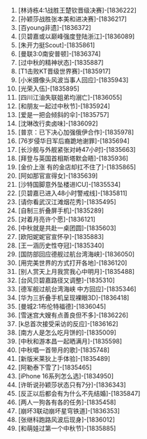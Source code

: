 
1. [林诗栋4:1战胜王楚钦晋级决赛]-[1836222]
1. [孙颖莎战胜张本美和进决赛]-[1836217]
1. [百young非遗]-[1836372]
1. [贝碧嘉或以巅峰强度登陆浙江]-[1836089]
1. [朱开力挺Scout]-[1835861]
1. [曼联3:0南安普顿]-[1836374]
1. [过中秋的精神状态]-[1835887]
1. [T1击败KT晋级世界赛]-[1835917]
1. [小米摄像头风波当事人回应]-[1835943]
1. [光荣入伍]-[1835895]
1. [四川江油失联姐弟均溺亡]-[1836055]
1. [和朋友一起过中秋节]-[1835924]
1. [爱是一把会倾斜的伞]-[1835757]
1. [沈琳改行卖卤味]-[1836092]
1. [普京：已下决心加强俄伊合作]-[1835978]
1. [76岁侵华日军后裔跪地谢罪]-[1835694]
1. [长沙舰与外舰紧张对峙47小时]-[1835663]
1. [拜登与英国首相斯塔默会晤]-[1835936]
1. [金价上涨 有的金店却扛不住了]-[1835865]
1. [阿如那官宣得女]-[1835639]
1. [沙特国脚意外坠楼进ICU]-[1835534]
1. [贝碧嘉已进入48小时警戒线]-[1835811]
1. [请你看武汉江滩烟花秀]-[1835495]
1. [自制三折叠屏手机]-[1835289]
1. [对着月亮许个愿]-[1836121]
1. [中秋就是共赴一桌团圆]-[1835603]
1. [欧阳妮妮官宣怀孕]-[1835883]
1. [王一涵历史性夺冠]-[1835340]
1. [国防部回应德舰过航台湾海峡]-[1836050]
1. [用完美世界的方式打开各地]-[1836120]
1. [别人赏天上月我赏我心中明月]-[1835488]
1. [台风贝碧嘉路径又调整]-[1835310]
1. [德军舰过航台湾海峡 中方回应]-[1835346]
1. [华为三折叠手机呈现裸眼3D]-[1836418]
1. [曼城2:1布伦特福德]-[1836045]
1. [雪迷宫大嫂有点善良但不多]-[1836226]
1. [k总首次接受采访的反应]-[1836162]
1. [南方人是怎么吃月饼的]-[1835009]
1. [中秋和游本昌一起晒满月]-[1835598]
1. [中秋唱一首带月的歌]-[1835748]
1. [新版米莱狄上手体验]-[1835489]
1. [阿勒泰下雪了]-[1835465]
1. [iPhone 16系列怎么选]-[1834950]
1. [许昕说孙颖莎状态只有7分]-[1836343]
1. [反正以后都会有为什么不先结婚]-[1835847]
1. [两人一狗各有各的任务]-[1835458]
1. [崩坏3联动崩坏星穹铁道]-[1836353]
1. [张继科跑路风波后现身]-[1836012]
1. [和萌娃过第一个中秋节]-[1835885]